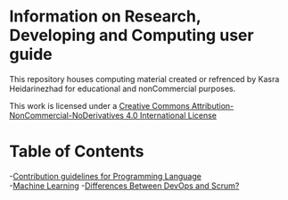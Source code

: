 # Information on Research, Developing and Computing user guide

This repository houses computing material created or refrenced by Kasra Heidarinezhad for educational and nonCommercial purposes.

This work is licensed under a [Creative Commons Attribution-NonCommercial-NoDerivatives 4.0 International License](https://creativecommons.org/licenses/by-nc-nd/4.0/)


# Table of Contents
-[Contribution guidelines for Programming Language](ProgrammingLanguage/READ.md)  
-[Machine Learning](ML/READ.md)
-[Differences Between DevOps and Scrum?](DevOps_Scrum.md)